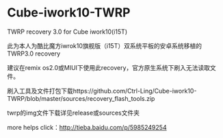 # Cube-iwork10-TWRP
TWRP recovery 3.0 for Cube iwork10(i15T)

此为本人为酷比魔方iwrok10旗舰版（i15T）双系统平板的安卓系统移植的TWRP3.0 recovery

建议在remix os2.0或MIUI下使用此recovery，官方原生系统下刷入无法读取文件。

刷入工具及文件打包下载https://github.com/Ctrl-Ling/Cube-iwork10-TWRP/blob/master/sources/recovery_flash_tools.zip

twrp的img文件下载详见release或sources文件夹

more helps click：http://tieba.baidu.com/p/5985249254

